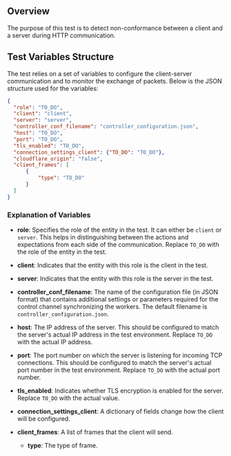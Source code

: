 ## Overview

The purpose of this test is to detect non-conformance between a client and a server during HTTP communication.

## Test Variables Structure

The test relies on a set of variables to configure the client-server communication and to monitor the exchange of packets. Below is the JSON structure used for the variables:

```json
{
  "role": "TO_DO",
  "client": "client",
  "server": "server",
  "controller_conf_filename": "controller_configuration.json",
  "host": "TO_DO",
  "port": "TO_DO",
  "tls_enabled": "TO_DO",
  "connection_settings_client": {"TO_DO": "TO_DO"},
  "cloudflare_origin": "false",
  "client_frames": [
      {
          "type": "TO_DO"
      }
  ]
}
```

### Explanation of Variables

- **role**: Specifies the role of the entity in the test. It can either be `client` or `server`. This helps in distinguishing between the actions and expectations from each side of the communication. Replace `TO_DO` with the role of the entity in the test.

- **client**: Indicates that the entity with this role is the client in the test.

- **server**: Indicates that the entity with this role is the server in the test.

- **controller_conf_filename**: The name of the configuration file (in JSON format) that contains additional settings or parameters required for the control channel synchronizing the workers. The default filename is `controller_configuration.json`.

- **host**: The IP address of the server. This should be configured to match the server's actual IP address in the test environment. Replace `TO_DO` with the actual IP address.

- **port**: The port number on which the server is listening for incoming TCP connections. This should be configured to match the server's actual port number in the test environment. Replace `TO_DO` with the actual port number.

- **tls_enabled**: Indicates whether TLS encryption is enabled for the server. Replace `TO_DO` with the actual value.

- **connection_settings_client**: A dictionary of fields change how the client will be configured.

- **client_frames**: A list of frames that the client will send.
  - **type**: The type of frame.